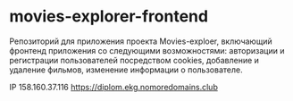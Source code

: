 # movies-explorer-frontend
Репозиторий для приложения проекта Movies-exploer, включающий фронтенд приложения со следующими возможностями: авторизации и регистрации пользователей посредством cookies, добавление и удаление фильмов, изменение информации о пользователе.

IP 158.160.37.116 
https://diplom.ekg.nomoredomains.club